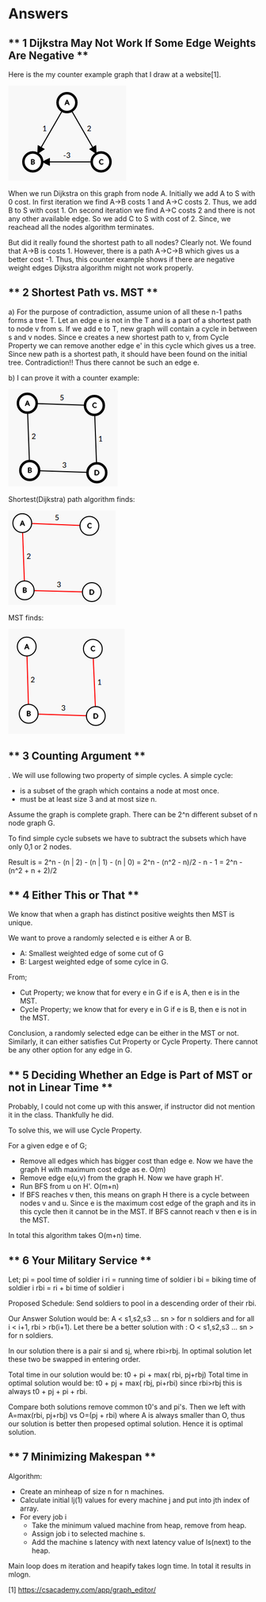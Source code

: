 # Answers

## ** 1 Dijkstra May Not Work If Some Edge Weights Are Negative **

Here is the my counter example graph that I draw at a website[1].

![CounterExample](./pic1.png "CounterExample")

When we run Dijkstra on this graph from node A. Initially we add A to S with 0 cost. In first iteration we find A->B costs 1 and A->C costs 2. Thus, we add B to S with cost 1. On second iteration we find A->C costs 2 and there is not any other available edge. So we add C to S with cost of 2. Since, we reachead all the nodes algorithm terminates.

But did it really found the shortest path to all nodes? Clearly not. We found that A->B is costs 1. However, there is a path A->C->B which gives us a better cost -1. Thus, this counter example shows if there are negative weight edges Dijkstra algorithm might not work properly.

## ** 2 Shortest Path vs. MST  **

a) For the purpose of contradiction, assume union of all these n-1 paths forms a tree T. Let an edge e is not in the T and is a part of a shortest path to node v from s. If we add e to T, new graph will contain a cycle in between s and v nodes. Since e creates a new shortest path to v, from Cycle Property we can remove another edge e' in this cycle which gives us a tree. Since new path is a shortest path, it should have been found on the initial tree. Contradiction!! Thus there cannot  be such an edge e.

b) I can prove it with a counter example:

![CounterExample](./pic2.png "CounterExample")

Shortest(Dijkstra) path algorithm finds:

![CounterExample](./pic3.png "CounterExample")

MST finds:

![CounterExample](./pic4.png "CounterExample")

## ** 3 Counting Argument  **

. We will use following two property of simple cycles.
A simple cycle:
* is a subset of the graph which contains a node at most once.
* must be at least size 3 and at most size n.

Assume the graph is complete graph. There can be 2^n different subset of n node graph G.

To find simple cycle subsets we have to subtract the subsets which have only 0,1 or 2 nodes.

Result is
= 2^n - (n | 2) - (n | 1) - (n | 0)
= 2^n - (n^2 - n)/2 - n - 1
= 2^n - (n^2 + n + 2)/2

## ** 4 Either This or That  **
We know that when a graph has distinct positive weights then MST is unique.

We want to prove a randomly selected e is either A or B.
* A: Smallest weighted edge of some cut of G
* B: Largest weighted edge of some cylce in G.

From;
* Cut Property; we know that for every e in G if e is A, then e is in the MST.
* Cycle Property; we know that for every e in G if e is B, then e is not in the MST.

Conclusion, a randomly selected edge can be either in the MST or not. Similarly, it can either satisfies Cut Property or Cycle Property. There cannot be any other option for any edge in G.

## ** 5 Deciding Whether an Edge is Part of MST or not in Linear Time  **

Probably, I could not come up with this answer, if instructor did not mention it in the class. Thankfully he did.

To solve this, we will use Cycle Property.

For a given edge e of G;

- Remove all edges which has bigger cost than edge e. Now we have the graph H with maximum cost edge as e. O(m)
- Remove edge e(u,v) from the graph H. Now we have graph H'.
- Run BFS from u on H'. O(m+n)
- If BFS reaches v then, this means on graph H there is a cycle between nodes v and u. Since e is the maximum cost edge of the graph and its in this cycle then it cannot be in the MST. If BFS cannot reach v then e is in the MST.

In total this algorithm takes O(m+n) time.

## ** 6 Your Military Service  **

Let;
pi = pool time of soldier i
ri = running time of soldier i
bi = biking time of soldier i
rbi = ri + bi time of soldier i

Proposed Schedule: Send soldiers to pool in a descending order of their rbi.

Our Answer Solution would be: A < s1,s2,s3 ... sn > for n soldiers and for all i < i+1, rbi > rb(i+1).
Let there be a better solution with : O < s1,s2,s3 ... sn > for n soldiers.

In our solution there is a pair si and sj, where rbi>rbj.
In optimal solution let these two be swapped in entering order.

Total time in our solution would be: t0 + pi + max( rbi, pj+rbj)
Total time in optimal solution would be: t0 + pj + max( rbj, pi+rbi) since rbi>rbj this is always t0 + pj + pi + rbi.

Compare both solutions remove common t0's and pi's. Then we left with A=max(rbi, pj+rbj) vs O=(pj + rbi) where A is always smaller than O, thus our solution is better then propesed optimal solution. Hence it is optimal solution.

## ** 7 Minimizing Makespan **

Algorithm:
* Create an minheap of size n for n machines.
* Calculate initial lj(1) values for every machine j and put into jth index of array.
* For every job i
  * Take the minimum valued machine from heap, remove from heap.
  * Assign job i to selected machine s.
  * Add the machine s latency with next latency value of ls(next) to the heap.

Main loop does m iteration and heapify takes logn time. In total it results in mlogn.


[1] https://csacademy.com/app/graph_editor/
